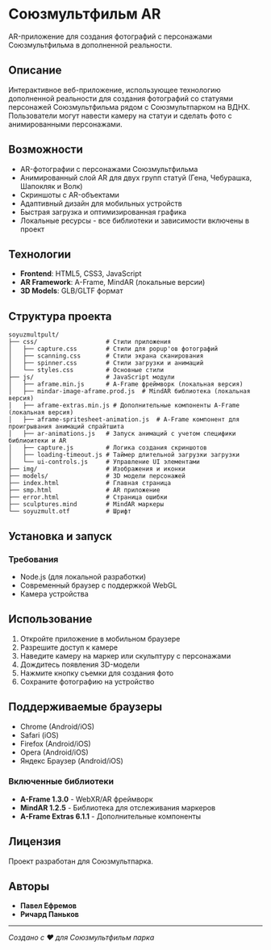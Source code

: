 # Союзмультфильм AR

AR-приложение для создания фотографий с персонажами Союзмультфильма в дополненной реальности.

## Описание

Интерактивное веб-приложение, использующее технологию дополненной реальности для создания фотографий со статуями персонажей Союзмультфильма рядом с Союзмультпарком на ВДНХ. Пользователи могут навести камеру на статуи и сделать фото с анимированными персонажами.


## Возможности

- AR-фотографии с персонажами Союзмультфильма
- Анимированный слой AR для двух групп статуй (Гена, Чебурашка, Шапокляк и Волк)
- Скриншоты с AR-объектами
- Адаптивный дизайн для мобильных устройств
- Быстрая загрузка и оптимизированная графика
- Локальные ресурсы - все библиотеки и зависимости включены в проект

## Технологии

- **Frontend**: HTML5, CSS3, JavaScript
- **AR Framework**: A-Frame, MindAR (локальные версии)
- **3D Models**: GLB/GLTF формат

## Структура проекта

```
soyuzmultpult/
├── css/                   # Стили приложения
│   ├── capture.css        # Стили для popup'ов фотографий
│   ├── scanning.css       # Стили экрана сканирования
│   ├── spinner.css        # Стили загрузки и анимаций
│   └── styles.css         # Основные стили
├── js/                    # JavaScript модули
│   ├── aframe.min.js      # A-Frame фреймворк (локальная версия)
│   ├── mindar-image-aframe.prod.js  # MindAR библиотека (локальная версия)
│   ├── aframe-extras.min.js # Дополнительные компоненты A-Frame (локальная версия)
│   ├── aframe-spritesheet-animation.js  # A-Frame компонент для проигрывания анимаций спрайтшита
│   ├── ar-animations.js   # Запуск анимаций с учетом специфики библиоитеки и AR
│   ├── capture.js         # Логика создания скриншотов
│   ├── loading-timeout.js # Таймер длительной загрузки загрузки
│   └── ui-controls.js     # Управление UI элементами
├── img/                   # Изображения и иконки
├── models/                # 3D модели персонажей
├── index.html             # Главная страница
├── smp.html               # AR приложение
├── error.html             # Страница ошибки
├── sculptures.mind        # MindAR маркеры
└── soyuzmult.otf          # Шрифт

```

## Установка и запуск

### Требования
- Node.js (для локальной разработки)
- Современный браузер с поддержкой WebGL
- Камера устройства

## Использование

1. Откройте приложение в мобильном браузере
2. Разрешите доступ к камере
3. Наведите камеру на маркер или скульптуру с персонажами
4. Дождитесь появления 3D-модели
5. Нажмите кнопку съемки для создания фото
6. Сохраните фотографию на устройство

## Поддерживаемые браузеры

- Chrome (Android/iOS)
- Safari (iOS)
- Firefox (Android/iOS)
- Opera (Android/iOS)
- Яндекс Браузер (Android/iOS)


### Включенные библиотеки

- **A-Frame 1.3.0** - WebXR/AR фреймворк
- **MindAR 1.2.5** - Библиотека для отслеживания маркеров
- **A-Frame Extras 6.1.1** - Дополнительные компоненты

## Лицензия

Проект разработан для Союзмультпарка.

## Авторы

- **Павел Ефремов**
- **Ричард Паньков**


---

*Создано с ❤️ для Союзмультфильм парка*
